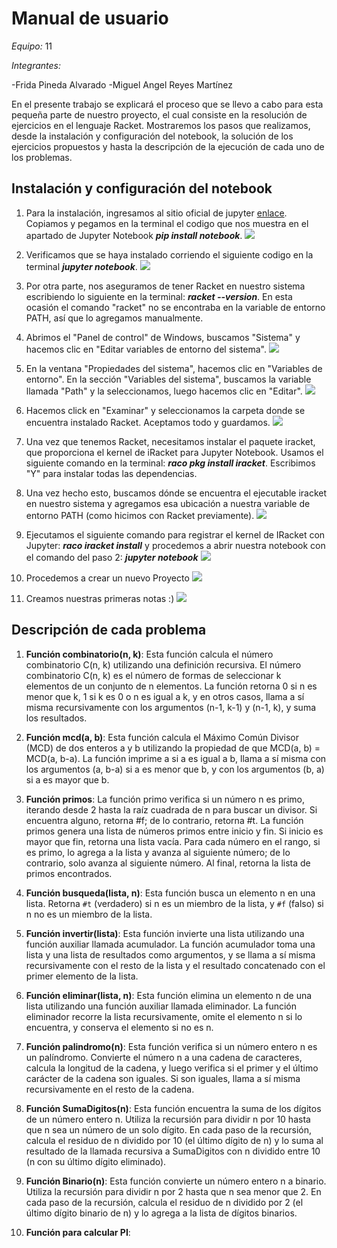 # Manual de usuario


*Equipo:* 11

*Integrantes:*

-Frida Pineda Alvarado
-Miguel Angel Reyes Martínez


En el presente trabajo se explicará el proceso que se llevo a cabo para esta pequeña parte de nuestro proyecto, el cual consiste en la resolución de ejercicios en el lenguaje Racket. Mostraremos los pasos que realizamos, desde la instalación y configuración del notebook, la solución de los ejercicios propuestos y hasta la descripción de la ejecución de cada uno de los problemas.


## Instalación y configuración del notebook ##

1. Para la instalación, ingresamos al sitio oficial de jupyter [enlace](https://jupyter.org/install). Copiamos y pegamos en la terminal el codigo que nos muestra en el apartado de Jupyter Notebook ***pip install notebook***.
![](https://github.com/frida348/Programaci-n-funcional/assets/112607095/b1125ae2-f643-4e98-8226-116ec77667ab)

2. Verificamos que se haya instalado corriendo el siguiente codigo en la terminal ***jupyter notebook***.
![](https://github.com/frida348/Programaci-n-funcional/assets/112607095/50349db6-5acf-4f84-9dcd-b9d3e34be776)

3. Por otra parte, nos aseguramos de tener Racket en nuestro sistema escribiendo lo siguiente en la terminal: ***racket --version***. En esta ocasión el comando "racket" no se encontraba en la variable de entorno PATH, así que lo agregamos manualmente.

4. Abrimos el "Panel de control" de Windows, buscamos "Sistema" y hacemos clic en "Editar variables de entorno del sistema".
![](https://github.com/frida348/Programaci-n-funcional/assets/112607095/baa63e67-9c94-4466-aed3-3b12b13df153)

6. En la ventana "Propiedades del sistema", hacemos clic en "Variables de entorno". En la sección "Variables del sistema", buscamos la variable llamada "Path" y la seleccionamos, luego hacemos clic en "Editar".
![](https://github.com/frida348/Programaci-n-funcional/assets/112607095/abc598f1-b0fa-4db3-a433-0522ac99bdd7)

7. Hacemos click en "Examinar" y seleccionamos la carpeta donde se encuentra instalado Racket. Aceptamos todo y guardamos.
![](https://github.com/frida348/Programaci-n-funcional/assets/112607095/2faf8229-6e97-4209-b3f3-41d7979ae31e)

8. Una vez que tenemos Racket, necesitamos instalar el paquete iracket, que proporciona el kernel de iRacket para Jupyter Notebook. Usamos el siguiente comando en la terminal: ***raco pkg install iracket***. Escribimos "Y" para instalar todas las dependencias.

9. Una vez hecho esto, buscamos dónde se encuentra el ejecutable iracket en nuestro sistema y agregamos esa ubicación a nuestra variable de entorno PATH (como hicimos con Racket previamente).
![](https://github.com/frida348/Programaci-n-funcional/assets/112607095/6a0552de-0451-4af7-9d81-8931fc03fbc4)

10. Ejecutamos el siguiente comando para registrar el kernel de IRacket con Jupyter: ***raco iracket install*** y procedemos a abrir nuestra notebook con el comando del paso 2: ***jupyter notebook***
![](https://github.com/frida348/Programaci-n-funcional/assets/112607095/d9579081-8ffb-475f-99c4-dd71e482d5a9)

11. Procedemos a crear un nuevo Proyecto
![](https://github.com/frida348/Programaci-n-funcional/assets/112607095/5f40d494-0051-48a7-a9be-031bac789879)

12. Creamos nuestras primeras notas :)
![](https://github.com/frida348/Programaci-n-funcional/assets/112607095/9edc3832-c38b-4c35-a51b-42038b621480)


## Descripción de cada problema ## 

1. **Función combinatorio(n, k)**: Esta función calcula el número combinatorio C(n, k) utilizando una definición recursiva. El número combinatorio C(n, k) es el número de formas de seleccionar k elementos de un conjunto de n elementos. La función retorna 0 si n es menor que k, 1 si k es 0 o n es igual a k, y en otros casos, llama a sí misma recursivamente con los argumentos (n-1, k-1) y (n-1, k), y suma los resultados.

2. **Función mcd(a, b)**: Esta función calcula el Máximo Común Divisor (MCD) de dos enteros a y b utilizando la propiedad de que MCD(a, b) = MCD(a, b-a). La función imprime a si a es igual a b, llama a sí misma con los argumentos (a, b-a) si a es menor que b, y con los argumentos (b, a) si a es mayor que b.

3. **Función primos**: La función primo verifica si un número n es primo, iterando desde 2 hasta la raíz cuadrada de n para buscar un divisor. Si encuentra alguno, retorna #f; de lo contrario, retorna #t. La función primos genera una lista de números primos entre inicio y fin. Si inicio es mayor que fin, retorna una lista vacía. Para cada número en el rango, si es primo, lo agrega a la lista y avanza al siguiente número; de lo contrario, solo avanza al siguiente número. Al final, retorna la lista de primos encontrados.

4. **Función busqueda(lista, n)**: Esta función busca un elemento n en una lista. Retorna `#t` (verdadero) si n es un miembro de la lista, y `#f` (falso) si n no es un miembro de la lista.

5. **Función invertir(lista)**: Esta función invierte una lista utilizando una función auxiliar llamada acumulador. La función acumulador toma una lista y una lista de resultados como argumentos, y se llama a sí misma recursivamente con el resto de la lista y el resultado concatenado con el primer elemento de la lista.

6. **Función eliminar(lista, n)**: Esta función elimina un elemento n de una lista utilizando una función auxiliar llamada eliminador. La función eliminador recorre la lista recursivamente, omite el elemento n si lo encuentra, y conserva el elemento si no es n.

7. **Función palindromo(n)**: Esta función verifica si un número entero n es un palíndromo. Convierte el número n a una cadena de caracteres, calcula la longitud de la cadena, y luego verifica si el primer y el último carácter de la cadena son iguales. Si son iguales, llama a sí misma recursivamente en el resto de la cadena.

8. **Función SumaDigitos(n)**: Esta función encuentra la suma de los dígitos de un número entero n. Utiliza la recursión para dividir n por 10 hasta que n sea un número de un solo dígito. En cada paso de la recursión, calcula el residuo de n dividido por 10 (el último dígito de n) y lo suma al resultado de la llamada recursiva a SumaDigitos con n dividido entre 10 (n con su último dígito eliminado).

9. **Función Binario(n)**: Esta función convierte un número entero n a binario. Utiliza la recursión para dividir n por 2 hasta que n sea menor que 2. En cada paso de la recursión, calcula el residuo de n dividido por 2 (el último dígito binario de n) y lo agrega a la lista de dígitos binarios.

10. **Función para calcular PI**:
